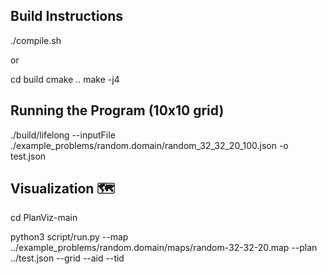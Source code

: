 ## Build Instructions
./compile.sh

or

cd build
cmake ..
make -j4


## Running the Program (10x10 grid)
./build/lifelong --inputFile ./example_problems/random.domain/random_32_32_20_100.json -o test.json


## Visualization 🗺️
cd PlanViz-main

python3 script/run.py --map ../example_problems/random.domain/maps/random-32-32-20.map --plan ../test.json --grid --aid --tid

